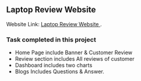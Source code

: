 ## Laptop Review Website

Website Link: [Laptop Review Website ](https://sharif-assigments9.netlify.app).

### Task completed in this project

- Home Page include Banner & Customer Review
- Review section includes All reviews of customer
- Dashboard includes two charts
- Blogs Includes Questions & Answer.
